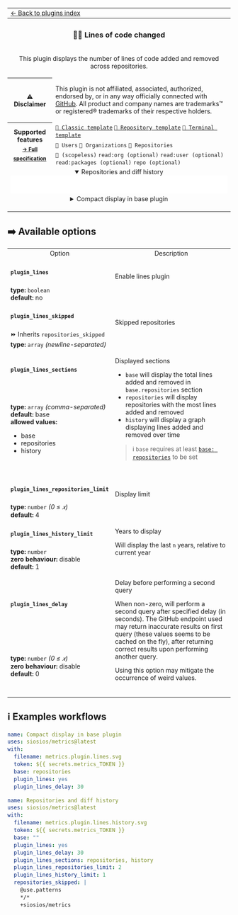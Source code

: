 <!--header-->
<table>
  <tr><td colspan="2"><a href="/README.md#-plugins">← Back to plugins index</a></td></tr>
  <tr><th colspan="2"><h3>👨‍💻 Lines of code changed</h3></th></tr>
  <tr><td colspan="2" align="center"><p>This plugin displays the number of lines of code added and removed across repositories.</p>
</td></tr>
  <tr><th>⚠️ Disclaimer</th><td><p>This plugin is not affiliated, associated, authorized, endorsed by, or in any way officially connected with <a href="https://github.com">GitHub</a>.
All product and company names are trademarks™ or registered® trademarks of their respective holders.</p>
</td></tr>
  <tr>
    <th rowspan="3">Supported features<br><sub><a href="metadata.yml">→ Full specification</a></sub></th>
    <td><a href="/source/templates/classic/README.md"><code>📗 Classic template</code></a> <a href="/source/templates/repository/README.md"><code>📘 Repository template</code></a> <a href="/source/templates/terminal/README.md"><code>📙 Terminal template</code></a></td>
  </tr>
  <tr>
    <td><code>👤 Users</code> <code>👥 Organizations</code> <code>📓 Repositories</code></td>
  </tr>
  <tr>
    <td><code>🔑 (scopeless)</code> <code>read:org (optional)</code> <code>read:user (optional)</code> <code>read:packages (optional)</code> <code>repo (optional)</code></td>
  </tr>
  <tr>
    <td colspan="2" align="center">
      <details open><summary>Repositories and diff history</summary><img src="https://github.com/siosios/metrics/blob/examples/metrics.plugin.lines.history.svg" alt=""></img></details>
      <details><summary>Compact display in base plugin</summary><img src="https://github.com/siosios/metrics/blob/examples/metrics.plugin.lines.svg" alt=""></img></details>
      <img width="900" height="1" alt="">
    </td>
  </tr>
</table>
<!--/header-->

## ➡️ Available options

<!--options-->
<table>
  <tr>
    <td align="center" nowrap="nowrap">Option</i></td><td align="center" nowrap="nowrap">Description</td>
  </tr>
  <tr>
    <td nowrap="nowrap"><h4><code>plugin_lines</code></h4></td>
    <td rowspan="2"><p>Enable lines plugin</p>
<img width="900" height="1" alt=""></td>
  </tr>
  <tr>
    <td nowrap="nowrap"><b>type:</b> <code>boolean</code>
<br>
<b>default:</b> no<br></td>
  </tr>
  <tr>
    <td nowrap="nowrap"><h4><code>plugin_lines_skipped</code></h4></td>
    <td rowspan="2"><p>Skipped repositories</p>
<img width="900" height="1" alt=""></td>
  </tr>
  <tr>
    <td nowrap="nowrap">⏩ Inherits <code>repositories_skipped</code><br>
<b>type:</b> <code>array</code>
<i>(newline-separated)</i>
<br></td>
  </tr>
  <tr>
    <td nowrap="nowrap"><h4><code>plugin_lines_sections</code></h4></td>
    <td rowspan="2"><p>Displayed sections</p>
<ul>
<li><code>base</code> will display the total lines added and removed in <code>base.repositories</code> section</li>
<li><code>repositories</code> will display repositories with the most lines added and removed</li>
<li><code>history</code> will display a graph displaying lines added and removed over time</li>
</ul>
<blockquote>
<p>ℹ️ <code>base</code> requires at least <a href="/source/plugins/base/README.md#base"><code>base: repositories</code></a> to be set</p>
</blockquote>
<img width="900" height="1" alt=""></td>
  </tr>
  <tr>
    <td nowrap="nowrap"><b>type:</b> <code>array</code>
<i>(comma-separated)</i>
<br>
<b>default:</b> base<br>
<b>allowed values:</b><ul><li>base</li><li>repositories</li><li>history</li></ul></td>
  </tr>
  <tr>
    <td nowrap="nowrap"><h4><code>plugin_lines_repositories_limit</code></h4></td>
    <td rowspan="2"><p>Display limit</p>
<img width="900" height="1" alt=""></td>
  </tr>
  <tr>
    <td nowrap="nowrap"><b>type:</b> <code>number</code>
<i>(0 ≤
𝑥)</i>
<br>
<b>default:</b> 4<br></td>
  </tr>
  <tr>
    <td nowrap="nowrap"><h4><code>plugin_lines_history_limit</code></h4></td>
    <td rowspan="2"><p>Years to display</p>
<p>Will display the last <code>n</code> years, relative to current year</p>
<img width="900" height="1" alt=""></td>
  </tr>
  <tr>
    <td nowrap="nowrap"><b>type:</b> <code>number</code>
<br>
<b>zero behaviour:</b> disable</br>
<b>default:</b> 1<br></td>
  </tr>
  <tr>
    <td nowrap="nowrap"><h4><code>plugin_lines_delay</code></h4></td>
    <td rowspan="2"><p>Delay before performing a second query</p>
<p>When non-zero, will perform a second query after specified delay (in seconds).
The GitHub endpoint used may return inaccurate results on first query (these values seems to be cached on the fly),
after returning correct results upon performing another query.</p>
<p>Using this option may mitigate the occurrence of weird values.</p>
<img width="900" height="1" alt=""></td>
  </tr>
  <tr>
    <td nowrap="nowrap"><b>type:</b> <code>number</code>
<i>(0 ≤
𝑥)</i>
<br>
<b>zero behaviour:</b> disable</br>
<b>default:</b> 0<br></td>
  </tr>
</table>
<!--/options-->

## ℹ️ Examples workflows

<!--examples-->
```yaml
name: Compact display in base plugin
uses: siosios/metrics@latest
with:
  filename: metrics.plugin.lines.svg
  token: ${{ secrets.metrics_TOKEN }}
  base: repositories
  plugin_lines: yes
  plugin_lines_delay: 30

```
```yaml
name: Repositories and diff history
uses: siosios/metrics@latest
with:
  filename: metrics.plugin.lines.history.svg
  token: ${{ secrets.metrics_TOKEN }}
  base: ""
  plugin_lines: yes
  plugin_lines_delay: 30
  plugin_lines_sections: repositories, history
  plugin_lines_repositories_limit: 2
  plugin_lines_history_limit: 1
  repositories_skipped: |
    @use.patterns
    */*
    +siosios/metrics

```
<!--/examples-->
